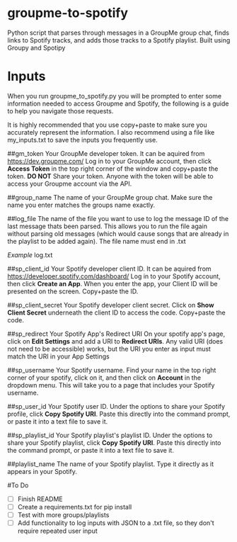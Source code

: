 # groupme-to-spotify
Python script that parses through messages in a GroupMe group chat, finds links to Spotify tracks, and adds those tracks to a Spotify playlist.
Built using Groupy and Spotipy

# Inputs
When you run groupme_to_spotify.py you will be prompted to enter some information needed to access Groupme and Spotify, the following is a guide to help you navigate those requests.

It is highly recommended that you use copy+paste to make sure you accurately represent the information. I also recommend using a file like my_inputs.txt to save the inputs you frequently use.

##gm_token
Your GroupMe developer token. It can be aquired from https://dev.groupme.com/ 
Log in to your GroupMe account, then click **Access Token** in the top right corner of the window and copy+paste the token.
**DO NOT** Share your token. Anyone with the token will be able to access your Groupme account via the API.

##group_name
The name of your GroupMe group chat. Make sure the name you enter matches the groups name exactly.

##log_file
The name of the file you want to use to log the message ID of the last message thats been parsed. This allows you to run the file again without parsing old messages (which would cause songs that are already in the playlist to be added again). The file name must end in .txt

*Example*
log.txt

##sp_client_id
Your Spotify developer client ID. It can be aquired from https://developer.spotify.com/dashboard/
Log in to your Spotify account, then click **Create an App**. When you enter the app, your Client ID will be presented on the screen. Copy+paste the ID.

##sp_client_secret
Your Spotify developer client secret. Click on **Show Client Secret** underneath the client ID to access the code. Copy+paste the code.

##sp_redirect
Your Spotify App's Redirect URI
On your spotify app's page, click on **Edit Settings** and add a URI to **Redirect URIs**. Any valid URI (does not need to be accessible) works, but the URI you enter as input must match the URI in your App Settings

##sp_username
Your Spotify username. Find your name in the top right corner of your spotify, click on it, and then click on **Account** in the dropdown menu. This will take you to a page that includes your Spotify username.

##sp_user_id
Your Spotify user ID. Under the options to share your Spotify profile, click **Copy Spotify URI**. Paste this directly into the command prompt, or paste it into a text file to save it.

##sp_playlist_id
Your Spotify playlist's playlist ID. Under the options to share your Spotify playlist, click **Copy Spotify URI**. Paste this directly into the command prompt, or paste it into a text file to save it.

##playlist_name
The name of your Spotify playlist. Type it directly as it appears in your Spotify.


#To Do
- [ ] Finish README
- [ ] Create a requirements.txt for pip install
- [ ] Test with more groups/playlists
- [ ] Add functionality to log inputs with JSON to a .txt file, so they don't require repeated user input
